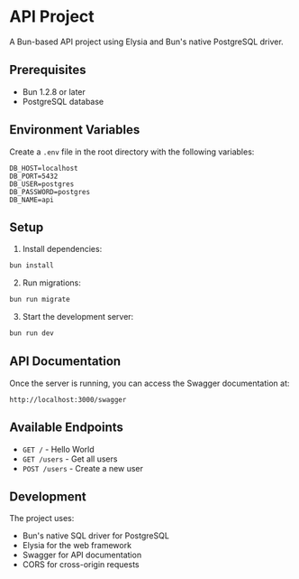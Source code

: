# API Project

A Bun-based API project using Elysia and Bun's native PostgreSQL driver.

## Prerequisites

- Bun 1.2.8 or later
- PostgreSQL database

## Environment Variables

Create a `.env` file in the root directory with the following variables:

```env
DB_HOST=localhost
DB_PORT=5432
DB_USER=postgres
DB_PASSWORD=postgres
DB_NAME=api
```

## Setup

1. Install dependencies:
```bash
bun install
```

2. Run migrations:
```bash
bun run migrate
```

3. Start the development server:
```bash
bun run dev
```

## API Documentation

Once the server is running, you can access the Swagger documentation at:
```
http://localhost:3000/swagger
```

## Available Endpoints

- `GET /` - Hello World
- `GET /users` - Get all users
- `POST /users` - Create a new user

## Development

The project uses:
- Bun's native SQL driver for PostgreSQL
- Elysia for the web framework
- Swagger for API documentation
- CORS for cross-origin requests 
